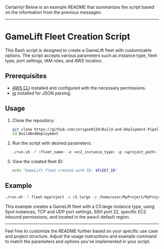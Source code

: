 Certainly! Below is an example README that summarizes the script based on the information from the previous messages:

---

# GameLift Fleet Creation Script

This Bash script is designed to create a GameLift fleet with customizable options. The script accepts various parameters such as instance type, fleet type, port settings, IAM roles, and AWS location.

## Prerequisites

- [AWS CLI](https://aws.amazon.com/cli/) installed and configured with the necessary permissions.
- [jq](https://stedolan.github.io/jq/) installed for JSON parsing.

## Usage

1. Clone the repository:

    ```bash
    git clone https://github.com/zorigoo0128/Build-and-Deployment-Pipeline.git BuildAndDeployment
    cd BuildAndDeployment
    ```

2. Run the script with desired parameters:

    ```bash
    ./run.sh -f <fleet_name> -e <ec2_instance_type> -p <uproject_path> -t <build_target> -v <build_version> -r <role_arn>
    ```

3. View the created fleet ID:

    ```bash
    echo "GameLift fleet created with ID: $FLEET_ID"
    ```

## Example

```bash
./run.sh -f fleet-myproject -e c5.large -p /home/user/MyProject/MyProject.uproject -t MyProjectServer -v v1.0.0 -r arn:aws:iam::22334455667788:role/RoleArn
```

This example creates a GameLift fleet with a C5.large instance type, using Spot instances, TCP and UDP port settings, SSH port 22, specific EC2 inbound permissions, and located in the awscli default region.

---

Feel free to customize the README further based on your specific use case and project structure. Adjust the usage instructions and example command to match the parameters and options you've implemented in your script.